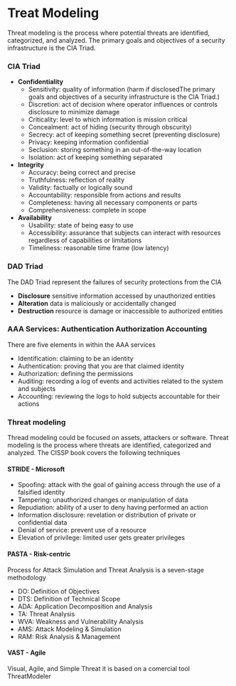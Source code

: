 # Treat Modeling
Threat modeling is the process where potential threats are identified, categorized, and analyzed.
The primary goals and objectives of a security infrastructure is the CIA Triad.
### CIA Triad
* **Confidentiality**
    * Sensitivity: quality of information (harm if disclosedThe primary goals and objectives of a security infrastructure is the CIA Triad.)
    * Discretion: act of decision where operator influences or controls disclosure to minimize damage
    * Criticality: level to which information is mission critical
    * Concealment: act of hiding (security through obscurity)
    * Secrecy: act of keeping something secret (preventing disclosure)
    * Privacy: keeping information confidential
    * Seclusion: storing something in an out-of-the-way location
    * Isolation: act of keeping something separated
* **Integrity**
    * Accuracy: being correct and precise
    * Truthfulness: reflection of reality
    * Validity: factually or logically sound
    * Accountability: responsible from actions and results
    * Completeness: having all necessary components or parts
    * Comprehensiveness: complete in scope  
* **Availability**
    * Usability: state of being easy to use
    * Accessibility: assurance that subjects can interact with resources regardless of capabilities or limitations
    * Timeliness: reasonable time frame (low latency)

### DAD Triad
The DAD Triad represent the failures of security protections from the CIA
* **Disclosure** sensitive information accessed by unauthorized entities
* **Alteration** data is maliciously or accidentally changed
* **Destruction** resource is damage or inaccessible to authorized entities

### AAA Services: Authentication Authorization Accounting
There are five elements in within the AAA services
* Identification: claiming to be an identity
* Authentication: proving that you are that claimed identity
* Authorization: defining the permissions
* Auditing: recording a log of events and activities related to the system and subjects
* Accounting: reviewing the logs to hold subjects accountable for their actions

### Threat modeling
Thread modeling could be focused on assets, attackers or software. Threat modeling  is the process where threats are identified, categorized and analyzed. The CISSP book covers the following techniques

#### STRIDE - Microsoft
* Spoofing: attack with the goal of gaining access through the use of a falsified identity
* Tampering: unauthorized changes or manipulation of data
* Repudiation: ability of a user to deny having performed an action
* Information disclosure: revelation or distribution of private or confidential data
* Denial of service: prevent use of a resource
* Elevation of privilege: limited user gets greater privileges

#### PASTA - Risk-centric
Process for Attack Simulation and Threat Analysis is a seven-stage methodology
* DO: Definition of Objectives 
* DTS: Definition of Technical Scope
* ADA: Application Decomposition and Analysis
* TA: Threat Analysis
* WVA: Weakness and Vulnerability Analysis
* AMS: Attack Modeling & Simulation
* RAM: Risk Analysis & Management

#### VAST - Agile
Visual, Agile, and Simple Threat it is based on a comercial tool ThreatModeler
